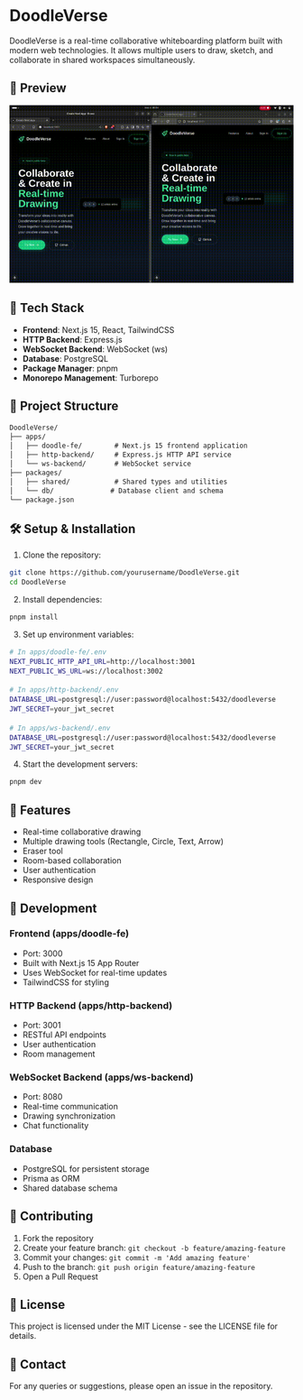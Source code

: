 # DoodleVerse

DoodleVerse is a real-time collaborative whiteboarding platform built with modern web technologies. It allows multiple users to draw, sketch, and collaborate in shared workspaces simultaneously.

## 🎥 Preview
![Demo](output.gif)

## 🚀 Tech Stack

- **Frontend**: Next.js 15, React, TailwindCSS
- **HTTP Backend**: Express.js
- **WebSocket Backend**: WebSocket (ws)
- **Database**: PostgreSQL
- **Package Manager**: pnpm
- **Monorepo Management**: Turborepo

## 📁 Project Structure

```
DoodleVerse/
├── apps/
│   ├── doodle-fe/        # Next.js 15 frontend application
│   ├── http-backend/     # Express.js HTTP API service
│   └── ws-backend/       # WebSocket service
├── packages/
│   ├── shared/           # Shared types and utilities
│   └── db/              # Database client and schema
└── package.json
```

## 🛠️ Setup & Installation

1. Clone the repository:
```bash
git clone https://github.com/yourusername/DoodleVerse.git
cd DoodleVerse
```

2. Install dependencies:
```bash
pnpm install
```

3. Set up environment variables:
```bash
# In apps/doodle-fe/.env
NEXT_PUBLIC_HTTP_API_URL=http://localhost:3001
NEXT_PUBLIC_WS_URL=ws://localhost:3002

# In apps/http-backend/.env
DATABASE_URL=postgresql://user:password@localhost:5432/doodleverse
JWT_SECRET=your_jwt_secret

# In apps/ws-backend/.env
DATABASE_URL=postgresql://user:password@localhost:5432/doodleverse
JWT_SECRET=your_jwt_secret
```

4. Start the development servers:
```bash
pnpm dev
```

## 🎨 Features

- Real-time collaborative drawing
- Multiple drawing tools (Rectangle, Circle, Text, Arrow)
- Eraser tool
- Room-based collaboration
- User authentication
- Responsive design

## 🔧 Development

### Frontend (apps/doodle-fe)
- Port: 3000
- Built with Next.js 15 App Router
- Uses WebSocket for real-time updates
- TailwindCSS for styling

### HTTP Backend (apps/http-backend)
- Port: 3001
- RESTful API endpoints
- User authentication
- Room management

### WebSocket Backend (apps/ws-backend)
- Port: 8080
- Real-time communication
- Drawing synchronization
- Chat functionality

### Database
- PostgreSQL for persistent storage
- Prisma as ORM
- Shared database schema

## 🌟 Contributing

1. Fork the repository
2. Create your feature branch: `git checkout -b feature/amazing-feature`
3. Commit your changes: `git commit -m 'Add amazing feature'`
4. Push to the branch: `git push origin feature/amazing-feature`
5. Open a Pull Request

## 📄 License

This project is licensed under the MIT License - see the LICENSE file for details.

## 👥 Contact

For any queries or suggestions, please open an issue in the repository.
